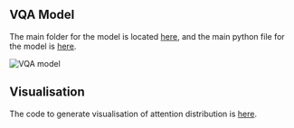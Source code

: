 
## VQA Model
The main folder for the model is located [here](https://github.com/zzy0428/nlp_final/tree/main/openvqa/models/vqabert), and the main python file for the model is [here](https://github.com/zzy0428/nlp_final/blob/main/openvqa/models/vqabert/net.py). 

![VQA model](Images/model-framework.png)

## Visualisation
The code to generate visualisation of attention distribution is [here](https://github.com/zzy0428/nlp_final/blob/main/utils/visualise_engine.py).
